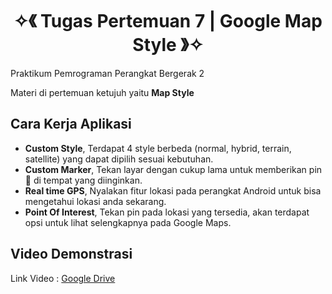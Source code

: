 <h1 align="center">✧《 Tugas Pertemuan 7 | Google Map Style 》✧</h1>
Praktikum Pemrograman Perangkat Bergerak 2

Materi di pertemuan ketujuh yaitu <strong>Map Style</strong>

## Cara Kerja Aplikasi
- **Custom Style**, Terdapat 4 style berbeda (normal, hybrid, terrain, satellite) yang dapat dipilih sesuai kebutuhan.
- **Custom Marker**, Tekan layar dengan cukup lama untuk memberikan pin 📍 di tempat yang diinginkan.
- **Real time GPS**, Nyalakan fitur lokasi pada perangkat Android untuk bisa mengetahui lokasi anda sekarang.
- **Point Of Interest**, Tekan pin pada lokasi yang tersedia, akan terdapat opsi untuk lihat selengkapnya pada Google Maps.

## Video Demonstrasi

Link Video : [Google Drive](https://drive.google.com/file/d/1tHJkHnqasmJurfD-aiar6kDwOy20JxSR/view?usp=sharing)
